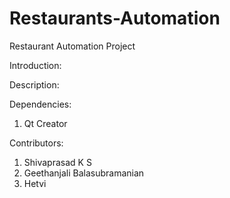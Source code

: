 # Restaurants-Automation
Restaurant Automation Project

Introduction:

Description:


Dependencies:
  1.  Qt Creator
  
Contributors:
  1. Shivaprasad K S
  2. Geethanjali Balasubramanian
  3. Hetvi
